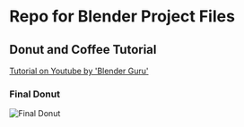 # Repo for Blender Project Files

## Donut and Coffee Tutorial

[Tutorial on Youtube by 'Blender Guru'](https://www.youtube.com/playlist?list=PLjEaoINr3zgEq0u2MzVgAaHEBt--xLB6U)

### Final Donut 

![Final Donut](./donut_and_coffee_tutorial/final_donut.png)
